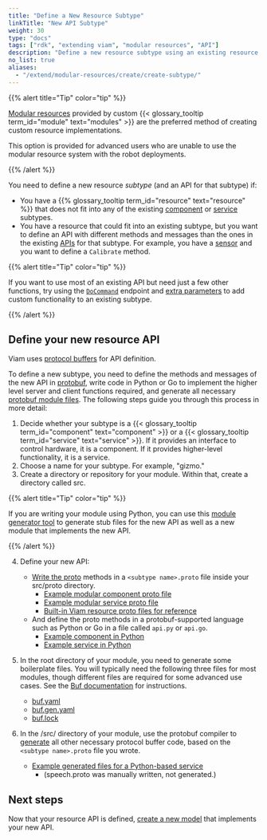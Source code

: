 ```yaml
---
title: "Define a New Resource Subtype"
linkTitle: "New API Subtype"
weight: 30
type: "docs"
tags: ["rdk", "extending viam", "modular resources", "API"]
description: "Define a new resource subtype using an existing resource API."
no_list: true
aliases:
  - "/extend/modular-resources/create/create-subtype/"
---
```


{{% alert title="Tip" color="tip" %}}

[Modular resources](/modular-resources/) provided by custom {{< glossary_tooltip term_id="module" text="modules" >}} are the preferred method of creating custom resource implementations.

This option is provided for advanced users who are unable to use the modular resource system with the robot deployments.

{{% /alert %}}

You need to define a new resource _subtype_ (and an API for that subtype) if:

- You have a {{% glossary_tooltip term_id="resource" text="resource" %}} that does not fit into any of the existing [component](/components/) or [service](/services/) subtypes.
- You have a resource that could fit into an existing subtype, but you want to define an API with different methods and messages than the ones in the existing [APIs](/program/apis/) for that subtype.
  For example, you have a [sensor](/components/sensor/) and you want to define a `Calibrate` method.

{{% alert title="Tip" color="tip" %}}

If you want to use most of an existing API but need just a few other functions, try using the [`DoCommand`](/program/apis/#docommand) endpoint and [extra parameters](/program/use-extra-params/) to add custom functionality to an existing subtype.

{{% /alert %}}

## Define your new resource API

Viam uses [protocol buffers](https://protobuf.dev/) for API definition.

To define a new subtype, you need to define the methods and messages of the new API in [protobuf](https://github.com/protocolbuffers/protobuf), write code in Python or Go to implement the higher level server and client functions required, and generate all necessary [protobuf module files](https://buf.build/docs/generate/usage/).
The following steps guide you through this process in more detail:

1. Decide whether your subtype is a {{< glossary_tooltip term_id="component" text="component" >}} or a {{< glossary_tooltip term_id="service" text="service" >}}.
   If it provides an interface to control hardware, it is a component.
   If it provides higher-level functionality, it is a service.
1. Choose a name for your subtype.
   For example, "gizmo."
1. Create a directory or repository for your module.
   Within that, create a directory called <file>src</file>.

{{% alert title="Tip" color="tip" %}}

If you are writing your module using Python, you can use this [module generator tool](https://github.com/viam-labs/generator-viam-module) to generate stub files for the new API as well as a new module that implements the new API.

{{% /alert %}}

4. Define your new API:

   - [Write the proto](https://protobuf.dev/programming-guides/proto3/) methods in a `<subtype name>.proto` file inside your <file>src/proto</file> directory.
     - [Example modular component proto file](https://github.com/viamrobotics/viam-python-sdk/blob/main/examples/complex_module/src/proto/gizmo.proto)
     - [Example modular service proto file](https://github.com/viam-labs/speech/blob/main/src/speech/proto/speech.proto)
     - [Built-in Viam resource proto files for reference](https://github.com/viamrobotics/api/tree/main/proto/viam)
   - And define the proto methods in a protobuf-supported language such as Python or Go in a file called `api.py` or `api.go`.
     - [Example component in Python](https://github.com/viamrobotics/viam-python-sdk/blob/main/examples/complex_module/src/gizmo/api.py)
     - [Example service in Python](https://github.com/viam-labs/speech/blob/main/src/speech/api.py)

5. In the root directory of your module, you need to generate some boilerplate files.
   You will typically need the following three files for most modules, though different files are required for some advanced use cases.
   See the [Buf documentation](https://buf.build/docs/generate/usage/) for instructions.

   - [<file>buf.yaml</file>](https://buf.build/docs/configuration/v1/buf-gen-yaml/)
   - [<file>buf.gen.yaml</file>](https://buf.build/docs/configuration/v1/buf-gen-yaml/)
   - [<file>buf.lock</file>](https://buf.build/docs/configuration/v1/buf-lock/)

6. In the <file>/src/</file> directory of your module, use the protobuf compiler to [generate](https://buf.build/docs/tutorials/getting-started-with-buf-cli/#generate-code) all other necessary protocol buffer code, based on the `<subtype name>.proto` file you wrote.

   - [Example generated files for a Python-based service](https://github.com/viam-labs/speech/tree/main/src/speech/proto)
     - (<file>speech.proto</file> was manually written, not generated.)

## Next steps

Now that your resource API is defined, [create a new model](/modular-resources/create/#code-a-new-resource-model) that implements your new API.
